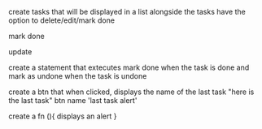create tasks that will be displayed in a list
alongside the tasks have the option to delete/edit/mark done
<p> mark done 
<p> update
<p>

create a statement that extecutes mark done when the task is done and mark as undone when the task is undone

create a btn that when clicked, displays the name of the last task "here is the last task" 
btn name 'last task alert'

create a fn (){
    displays an alert 
}